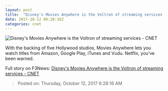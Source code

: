 ```yaml
---
layout: post
title:  "Disney's Movies Anywhere is the Voltron of streaming services     - CNET"
date: 2017-10-12 06:28:16Z
categories: cnet
---
```


![Disney's Movies Anywhere is the Voltron of streaming services     - CNET](https://cnet2.cbsistatic.com/img/bTefp7Ir4w2_qA0ddko1SnU_KHA=/670x503/2017/10/12/d1ae932d-a664-42fe-915a-11ffe65fa3b8/gettyimages-188051625.jpg)

With the backing of five Hollywood studios, Movies Anywhere lets you watch titles from Amazon, Google Play, iTunes and Vudu. Netflix, you've been warned.


Full story on F3News: [Disney's Movies Anywhere is the Voltron of streaming services     - CNET](http://www.f3nws.com/n/A2rjaB)

> Posted on: Thursday, October 12, 2017 6:28:16 AM
